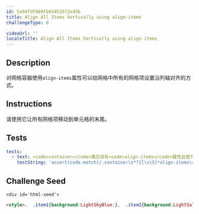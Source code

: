 ```yaml
---
id: 5a94fdf869fb03452672e45b
title: Align All Items Vertically using align-items
challengeType: 0

videoUrl: ''
localeTitle: Align All Items Vertically using align-items
---
```


## Description
<section id='description'>
对网格容器使用<code>align-items</code>属性可以给网格中所有的网格项设置沿列轴对齐的方式。
</section>

## Instructions
<section id='instructions'>
请使用它让所有网格项移动到单元格的末尾。
</section>

## Tests
<section id='tests'>

```yml
tests:
  - text: <code>container</code>类应该有<code>align-items</code>属性且值为<code>end</code>。
    testString: 'assert(code.match(/.container\s*?{[\s\S]*align-items\s*?:\s*?end\s*?;[\s\S]*}/gi), "<code>container</code>类应该有<code>align-items</code>属性且值为<code>end</code>。");'

```

</section>

## Challenge Seed
<section id='challengeSeed'>

    <div id='html-seed'>
```html
<style>,  .item1{background:LightSkyBlue;},  .item2{background:LightSalmon;},  .item3{background:PaleTurquoise;},  .item4{background:LightPink;},  .item5{background:PaleGreen;},  ,  .container {,    font-size: 40px;,    min-height: 300px;,    width: 100%;,    background: LightGray;,    display: grid;,    grid-template-columns: 1fr 1fr 1fr;,    grid-template-rows: 1fr 1fr 1fr;,    grid-gap: 10px;,    /* 请在本行以下添加你的代码 */,    ,    ,    /* 请在本行以上添加你的代码 */,  },</style>,  ,<div class="container">,  <div class="item1">1</div>,  <div class="item2">2</div>,  <div class="item3">3</div>,  <div class="item4">4</div>,  <div class="item5">5</div>,</div>
```





</div>





</section>

              